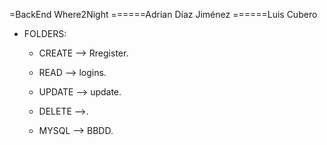 =BackEnd Where2Night
======Adrian Díaz Jiménez
======Luis Cubero 

* FOLDERS:

	* CREATE --> Rregister.
	
	* READ   --> logins.
	
	* UPDATE --> update.
	
	* DELETE -->.
	
	* MYSQL  --> BBDD.

